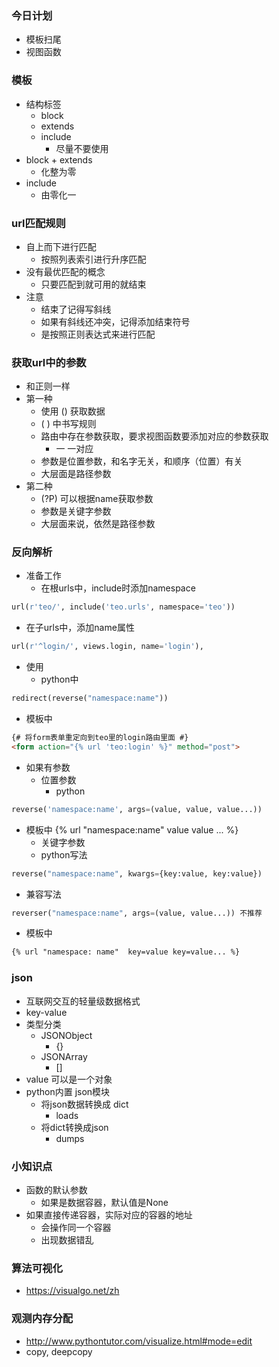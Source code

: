 ### 今日计划

- 模板扫尾
- 视图函数



### 模板

- 结构标签
  - block
  - extends
  - include
     - 尽量不要使用
- block + extends
  - 化整为零
- include
  - 由零化一



### url匹配规则

- 自上而下进行匹配
  - 按照列表索引进行升序匹配
- 没有最优匹配的概念
  - 只要匹配到就可用的就结束
- 注意
  - 结束了记得写斜线
  - 如果有斜线还冲突，记得添加结束符号
  - 是按照正则表达式来进行匹配



### 获取url中的参数

- 和正则一样
- 第一种
  - 使用 () 获取数据
  - ( ) 中书写规则
  - 路由中存在参数获取，要求视图函数要添加对应的参数获取
    - 一 一对应
  - 参数是位置参数，和名字无关，和顺序（位置）有关
  - 大层面是路径参数
- 第二种
  - (?P<name>) 可以根据name获取参数
  - 参数是关键字参数
  - 大层面来说，依然是路径参数



### 反向解析

- 准备工作
  - 在根urls中，include时添加namespace
```python
url(r'teo/', include('teo.urls', namespace='teo'))
```
  - 在子urls中，添加name属性
```python
url(r'^login/', views.login, name='login'),
```
- 使用
  - python中
```python
redirect(reverse("namespace:name"))
```
  - 模板中
```html
{# 将form表单重定向到teo里的login路由里面 #}
<form action="{% url 'teo:login' %}" method="post">
```
- 如果有参数
  - 位置参数
    - python
```python
reverse('namespace:name', args=(value, value, value...))
```
   - 模板中  {% url "namespace:name"  value  value ... %}
        - 关键字参数
      - python写法
```python
reverse("namespace:name", kwargs={key:value, key:value})
```
   - 兼容写法
```python
reverser("namespace:name", args=(value, value...)) 不推荐
```
   - 模板中
```html
{% url "namespace: name"  key=value key=value... %}
```




### json

- 互联网交互的轻量级数据格式
- key-value
- 类型分类
  - JSONObject
     - {}
  - JSONArray
     - []
- value 可以是一个对象
- python内置 json模块
  - 将json数据转换成 dict
    - loads
  - 将dict转换成json
    - dumps



### 小知识点

- 函数的默认参数
  - 如果是数据容器，默认值是None
- 如果直接传递容器，实际对应的容器的地址
  - 会操作同一个容器
  - 出现数据错乱


### 算法可视化

- <https://visualgo.net/zh>



### 观测内存分配

- <http://www.pythontutor.com/visualize.html#mode=edit>
- copy, deepcopy